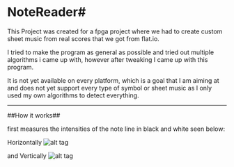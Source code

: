# NoteReader#

This Project was created for a fpga project where we had to create custom sheet music from real scores that we got from flat.io.

I tried to make the program as general as possible and tried out multiple algorithms i came up with, however after tweaking I came up with this program. 

It is not yet available on every platform, which is a goal that I am aiming at and does not yet support every type of symbol or sheet music as I only used my own algorithms to detect everything.

- - - - -

##How it works##

first measures the intensities of the note line in black and white seen below:

Horizontally
![alt tag](https://github.com/zedarider/NoteReader/blob/master/program_files/cut_hist_horiz.jpg)

and Vertically
![alt tag](https://github.com/zedarider/NoteReader/blob/master/program_files/cut_hist_vert.jpg)
